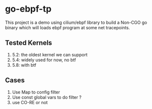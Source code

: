 # go-ebpf-tp

This project is a demo using cilium/ebpf library to build a Non-CGO go binary which will loads ebpf program at some net tracepoints.


## Tested Kernels
1. 5.2: the oldest kernel we can support 
2. 5.4: widely used for now, no btf
3. 5.8: with btf



## Cases
1. Use Map to config filter
2. Use const global vars to do filter ? 
3. use CO-RE or not 

